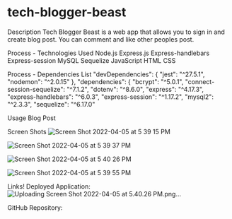 # tech-blogger-beast
Description
Tech Blogger Beast is a web app that allows you to sign in and create blog post. You can comment and like other peoples post.

Process - Technologies Used
Node.js Express.js Express-handlebars Express-session MySQL Sequelize JavaScript HTML CSS

Process - Dependencies List
"devDependencies": { "jest": "^27.5.1", "nodemon": "^2.0.15" }, "dependencies": { "bcrypt": "^5.0.1", "connect-session-sequelize": "^7.1.2", "dotenv": "^8.6.0", "express": "^4.17.3", "express-handlebars": "^6.0.3", "express-session": "^1.17.2", "mysql2": "^2.3.3", "sequelize": "^6.17.0"

Usage
Blog Post

Screen Shots
![Screen Shot 2022-04-05 at 5 39 15 PM](https://user-images.githubusercontent.com/78401136/161868476-6ca4d48a-a183-4888-890b-ff7db9421982.png)

![Screen Shot 2022-04-05 at 5 39 37 PM](https://user-images.githubusercontent.com/78401136/161868490-3f2ac47f-1dad-4f57-be85-d911f806c9d8.png)

![Screen Shot 2022-04-05 at 5 40 26 PM](https://user-images.githubusercontent.com/78401136/161868518-7aa33dec-9c00-4f0a-9a5b-20e36b4f66f8.png)

![Screen Shot 2022-04-05 at 5 39 55 PM](https://user-images.githubusercontent.com/78401136/161868522-f132c0c6-d62d-4de0-b20b-77b8bfae1dc5.png)

Links!
Deployed Application: ![Uploading Screen Shot 2022-04-05 at 5.40.26 PM.png…]()


GitHub Repository: 
